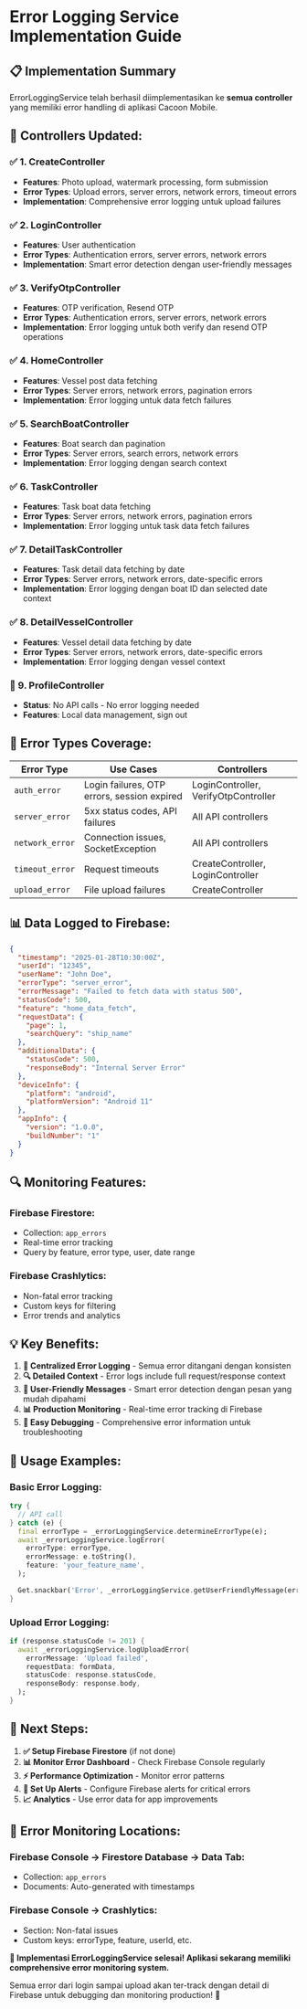 # Error Logging Service Implementation Guide

## 📋 Implementation Summary

ErrorLoggingService telah berhasil diimplementasikan ke **semua controller** yang memiliki error handling di aplikasi Cacoon Mobile.

## 🔧 Controllers Updated:

### ✅ 1. **CreateController**

- **Features**: Photo upload, watermark processing, form submission
- **Error Types**: Upload errors, server errors, network errors, timeout errors
- **Implementation**: Comprehensive error logging untuk upload failures

### ✅ 2. **LoginController**

- **Features**: User authentication
- **Error Types**: Authentication errors, server errors, network errors
- **Implementation**: Smart error detection dengan user-friendly messages

### ✅ 3. **VerifyOtpController**

- **Features**: OTP verification, Resend OTP
- **Error Types**: Authentication errors, server errors, network errors
- **Implementation**: Error logging untuk both verify dan resend OTP operations

### ✅ 4. **HomeController**

- **Features**: Vessel post data fetching
- **Error Types**: Server errors, network errors, pagination errors
- **Implementation**: Error logging untuk data fetch failures

### ✅ 5. **SearchBoatController**

- **Features**: Boat search dan pagination
- **Error Types**: Server errors, search errors, network errors
- **Implementation**: Error logging dengan search context

### ✅ 6. **TaskController**

- **Features**: Task boat data fetching
- **Error Types**: Server errors, network errors, pagination errors
- **Implementation**: Error logging untuk task data fetch failures

### ✅ 7. **DetailTaskController**

- **Features**: Task detail data fetching by date
- **Error Types**: Server errors, network errors, date-specific errors
- **Implementation**: Error logging dengan boat ID dan selected date context

### ✅ 8. **DetailVesselController**

- **Features**: Vessel detail data fetching by date
- **Error Types**: Server errors, network errors, date-specific errors
- **Implementation**: Error logging dengan vessel context

### 🔄 9. **ProfileController**

- **Status**: No API calls - No error logging needed
- **Features**: Local data management, sign out

## 🎯 **Error Types Coverage:**

| Error Type      | Use Cases                                   | Controllers                          |
| --------------- | ------------------------------------------- | ------------------------------------ |
| `auth_error`    | Login failures, OTP errors, session expired | LoginController, VerifyOtpController |
| `server_error`  | 5xx status codes, API failures              | All API controllers                  |
| `network_error` | Connection issues, SocketException          | All API controllers                  |
| `timeout_error` | Request timeouts                            | CreateController, LoginController    |
| `upload_error`  | File upload failures                        | CreateController                     |

## 📊 **Data Logged to Firebase:**

```json
{
  "timestamp": "2025-01-28T10:30:00Z",
  "userId": "12345",
  "userName": "John Doe",
  "errorType": "server_error",
  "errorMessage": "Failed to fetch data with status 500",
  "statusCode": 500,
  "feature": "home_data_fetch",
  "requestData": {
    "page": 1,
    "searchQuery": "ship_name"
  },
  "additionalData": {
    "statusCode": 500,
    "responseBody": "Internal Server Error"
  },
  "deviceInfo": {
    "platform": "android",
    "platformVersion": "Android 11"
  },
  "appInfo": {
    "version": "1.0.0",
    "buildNumber": "1"
  }
}
```

## 🔍 **Monitoring Features:**

### **Firebase Firestore:**

- Collection: `app_errors`
- Real-time error tracking
- Query by feature, error type, user, date range

### **Firebase Crashlytics:**

- Non-fatal error tracking
- Custom keys for filtering
- Error trends and analytics

## 💡 **Key Benefits:**

1. **🎯 Centralized Error Logging** - Semua error ditangani dengan konsisten
2. **🔍 Detailed Context** - Error logs include full request/response context
3. **👤 User-Friendly Messages** - Smart error detection dengan pesan yang mudah dipahami
4. **📊 Production Monitoring** - Real-time error tracking di Firebase
5. **🚀 Easy Debugging** - Comprehensive error information untuk troubleshooting

## 📱 **Usage Examples:**

### **Basic Error Logging:**

```dart
try {
  // API call
} catch (e) {
  final errorType = _errorLoggingService.determineErrorType(e);
  await _errorLoggingService.logError(
    errorType: errorType,
    errorMessage: e.toString(),
    feature: 'your_feature_name',
  );

  Get.snackbar('Error', _errorLoggingService.getUserFriendlyMessage(errorType));
}
```

### **Upload Error Logging:**

```dart
if (response.statusCode != 201) {
  await _errorLoggingService.logUploadError(
    errorMessage: 'Upload failed',
    requestData: formData,
    statusCode: response.statusCode,
    responseBody: response.body,
  );
}
```

## 🔧 **Next Steps:**

1. **✅ Setup Firebase Firestore** (if not done)
2. **📊 Monitor Error Dashboard** - Check Firebase Console regularly
3. **⚡ Performance Optimization** - Monitor error patterns
4. **🚨 Set Up Alerts** - Configure Firebase alerts for critical errors
5. **📈 Analytics** - Use error data for app improvements

## 📍 **Error Monitoring Locations:**

### **Firebase Console → Firestore Database → Data Tab:**

- Collection: `app_errors`
- Documents: Auto-generated with timestamps

### **Firebase Console → Crashlytics:**

- Section: Non-fatal issues
- Custom keys: errorType, feature, userId, etc.

**🎉 Implementasi ErrorLoggingService selesai! Aplikasi sekarang memiliki comprehensive error monitoring system.**

Semua error dari login sampai upload akan ter-track dengan detail di Firebase untuk debugging dan monitoring production! 🚀
